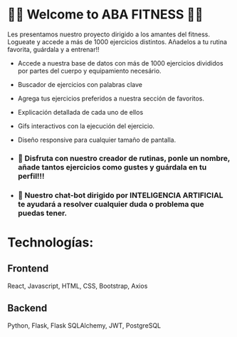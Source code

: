 # 🏋️‍♀️ Welcome to ABA FITNESS 🏋️‍♂️

Les presentamos nuestro proyecto dirigido a los amantes del fitness. Logueate y accede a más de 1000 ejercicios distintos. Añadelos a tu rutina favorita, guárdala y a entrenar!!

+ Accede a nuestra base de datos con más de 1000 ejercicios divididos por partes del cuerpo y equipamiento necesário.
+ Buscador de ejercicios con palabras clave
+ Agrega tus ejercicios preferidos a nuestra sección de favoritos.
+ Explicación detallada de cada uno de ellos
+ Gifs interactivos con la ejecución del ejercicio.
+ Diseño responsive para cualquier tamaño de pantalla.

+ ### 📃 Disfruta con nuestro creador de rutinas, ponle un nombre, añade tantos ejercicios como gustes y guárdala en tu perfil!!!
+ ### 🤖 Nuestro chat-bot dirigido por INTELIGENCIA ARTIFICIAL te ayudará a resolver cualquier duda o problema que puedas tener.

# Technologías:

## Frontend
React, Javascript, HTML, CSS, Bootstrap, Axios

## Backend
Python, Flask, Flask SQLAlchemy, JWT, PostgreSQL





